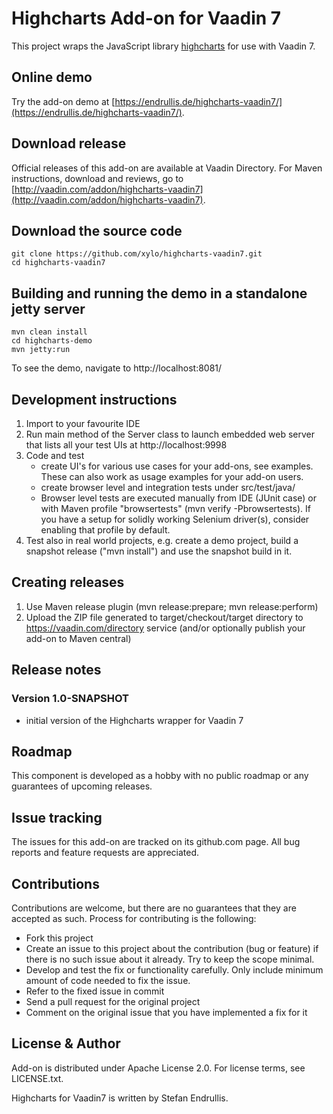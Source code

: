 # Highcharts Add-on for Vaadin 7

This project wraps the JavaScript library [highcharts](http://www.highcharts.com/) for use with Vaadin 7.

## Online demo

Try the add-on demo at [https://endrullis.de/highcharts-vaadin7/](https://endrullis.de/highcharts-vaadin7/).

## Download release

Official releases of this add-on are available at Vaadin Directory.
For Maven instructions, download and reviews, go to [http://vaadin.com/addon/highcharts-vaadin7](http://vaadin.com/addon/highcharts-vaadin7).

## Download the source code

	git clone https://github.com/xylo/highcharts-vaadin7.git
	cd highcharts-vaadin7

## Building and running the demo in a standalone jetty server

	mvn clean install
	cd highcharts-demo
	mvn jetty:run

To see the demo, navigate to http://localhost:8081/

## Development instructions 

1. Import to your favourite IDE
2. Run main method of the Server class to launch embedded web server that lists all your test UIs at http://localhost:9998
3. Code and test
   * create UI's for various use cases for your add-ons, see examples. These can also work as usage examples for your add-on users.
   * create browser level and integration tests under src/test/java/
   * Browser level tests are executed manually from IDE (JUnit case) or with Maven profile "browsertests" (mvn verify -Pbrowsertests). If you have a setup for solidly working Selenium driver(s), consider enabling that profile by default.
4. Test also in real world projects, e.g. create a demo project, build a snapshot release ("mvn install") and use the snapshot build in it.

## Creating releases

1. Use Maven release plugin (mvn release:prepare; mvn release:perform)
2. Upload the ZIP file generated to target/checkout/target directory to https://vaadin.com/directory service (and/or optionally publish your add-on to Maven central)

 
## Release notes

### Version 1.0-SNAPSHOT
- initial version of the Highcharts wrapper for Vaadin 7

## Roadmap

This component is developed as a hobby with no public roadmap or any guarantees of upcoming releases.

## Issue tracking

The issues for this add-on are tracked on its github.com page. All bug reports and feature requests are appreciated. 

## Contributions

Contributions are welcome, but there are no guarantees that they are accepted as such. Process for contributing is the following:
- Fork this project
- Create an issue to this project about the contribution (bug or feature) if there is no such issue about it already. Try to keep the scope minimal.
- Develop and test the fix or functionality carefully. Only include minimum amount of code needed to fix the issue.
- Refer to the fixed issue in commit
- Send a pull request for the original project
- Comment on the original issue that you have implemented a fix for it

## License & Author

Add-on is distributed under Apache License 2.0. For license terms, see LICENSE.txt.

Highcharts for Vaadin7 is written by Stefan Endrullis.

<!--
# Developer Guide

## Getting started

Here is a simple example on how to try out the add-on component:

<...>

For a more comprehensive example, see highcharts-demo/src/main/java/org/vaadin/highcharts/demo/DemoUI.java

## Features

### Feature A

<...>

### Feature B

<...>

### Feature C

<...>

## API

MyComponent JavaDoc is available online at <...>
-->